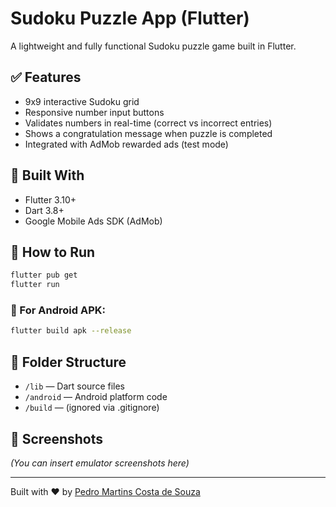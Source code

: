 # Sudoku Puzzle App (Flutter)

A lightweight and fully functional Sudoku puzzle game built in Flutter.

## ✅ Features
- 9x9 interactive Sudoku grid
- Responsive number input buttons
- Validates numbers in real-time (correct vs incorrect entries)
- Shows a congratulation message when puzzle is completed
- Integrated with AdMob rewarded ads (test mode)

## 📱 Built With
- Flutter 3.10+
- Dart 3.8+
- Google Mobile Ads SDK (AdMob)

## 🚀 How to Run

```bash
flutter pub get
flutter run
```

### 🧪 For Android APK:
```bash
flutter build apk --release
```

## 📁 Folder Structure

- `/lib` — Dart source files
- `/android` — Android platform code
- `/build` — (ignored via .gitignore)

## 📸 Screenshots
*(You can insert emulator screenshots here)*

---

Built with ❤️ by [Pedro Martins Costa de Souza](https://github.com/pedromartinscs)